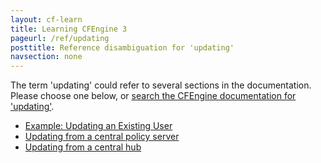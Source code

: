 ```yaml
---
layout: cf-learn
title: Learning CFEngine 3
pageurl: /ref/updating
posttitle: Reference disambiguation for 'updating'
navsection: none
---
```


The term 'updating' could refer to several sections in the documentation. Please choose one below, or
[search the CFEngine documentation for 'updating'](http://docs.cfengine.com/latest/search.html?q=updating).

- [Example: Updating an Existing User](http://docs.cfengine.com/latest/examples-enterprise-api-examples-managing-users-and-roles.html#example-updating-an-existing-user)
- [Updating from a central policy server](http://docs.cfengine.com/latest/examples-example-snippets-promise-patterns-example_updating_from_central_hub.html#updating-from-a-central-policy-server)
- [Updating from a central hub](http://docs.cfengine.com/latest/examples-example-snippets-system-administration.html#updating-from-a-central-hub)
